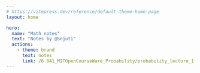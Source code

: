 ```yaml
---
# https://vitepress.dev/reference/default-theme-home-page
layout: home

hero:
  name: "Math notes"
  text: "Notes by @Sejuti"
  actions:
    - theme: brand
      text: notes
      link: /6.041_MITOpenCourseWare_Probability/probability_lecture_1.md
---
```


